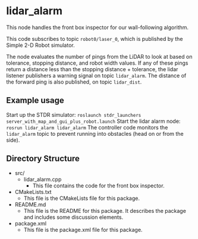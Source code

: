 # lidar_alarm

This node handles the front box inspector for our wall-following algorithm.

This code subscribes to topic `robot0/laser_0`, which is published by the Simple 2-D Robot simulator.

The node evaluates the number of pings from the LiDAR to look at based on tolerance, stopping distance, and robot width values. If any of these pings return a distance less than the stopping distance + tolerance, the lidar listener publishers a warning signal on
topic `lidar_alarm`.  The distance of the forward ping is also published, on topic `lidar_dist`.


## Example usage
Start up the STDR simulator:
`roslaunch stdr_launchers server_with_map_and_gui_plus_robot.launch`
Start the lidar alarm node:
 `rosrun lidar_alarm lidar_alarm`
The controller code monitors the `lidar_alarm` topic to prevent running into obstacles (head on or from the side).
 
 ## Directory Structure
 * src/
      * lidar_alarm.cpp
         * This file contains the code for the front box inspector.
* CMakeLists.txt
    * This file is the CMakeLists file for this package.
 * README.md
    * This file is the README for this package. It describes the package and includes some discussion elements.
 * package.xml
    * This file is the package.xml file for this package.

